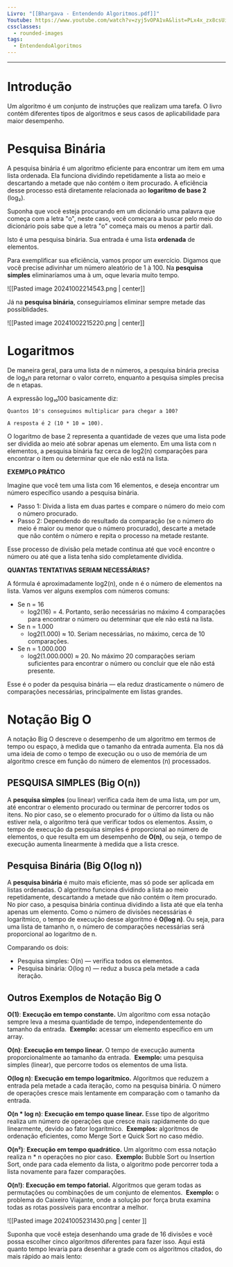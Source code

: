 ```yaml
---
Livro: "[[Bhargava - Entendendo Algoritmos.pdf]]"
Youtube: https://www.youtube.com/watch?v=zyj5vOPA1vA&list=PLx4x_zx8csUir5pbqRDgFbVS-2SG7JiOu
cssclasses:
  - rounded-images
tags:
  - EntendendoAlgoritmos
---
```

---
# Introdução
Um algoritmo é um conjunto de instruções que realizam uma tarefa.
O livro contém diferentes tipos de algoritmos e seus casos de aplicabilidade para maior desempenho.
# Pesquisa Binária
A pesquisa binária é um algoritmo eficiente para encontrar um item em uma lista ordenada. Ela funciona dividindo repetidamente a lista ao meio e descartando a metade que não contém o item procurado. A eficiência desse processo está diretamente relacionada ao **logaritmo de base 2** (log₂).

Suponha que você esteja procurando em um dicionário uma palavra que começa com a letra "o", neste caso, você começara a buscar pelo meio do dicionário pois sabe que a letra "o" começa mais ou menos a partir dali.

Isto é uma pesquisa binária. Sua entrada é uma lista **ordenada** de elementos.

Para exemplificar sua eficiência, vamos propor um exercício. Digamos que você precise adivinhar um número aleatório de 1 à 100. Na **pesquisa simples** eliminaríamos uma à um, oque levaria muito tempo.

![[Pasted image 20241002214543.png | center]]

Já na **pesquisa binária**, conseguiríamos eliminar sempre metade das possiblidades.

![[Pasted image 20241002215220.png | center]]

# Logaritmos
De maneira geral, para uma lista de n números, a pesquisa binária precisa de log₂n para retornar o valor correto, enquanto a pesquisa simples precisa de n etapas.

A expressão log₁₀100 basicamente diz:

```
Quantos 10's conseguimos multiplicar para chegar a 100?

A resposta é 2 (10 * 10 = 100).
```

O logaritmo de base 2 representa a quantidade de vezes que uma lista pode ser dividida ao meio até sobrar apenas um elemento. Em uma lista com n elementos, a pesquisa binária faz cerca de log⁡2(n) comparações para encontrar o item ou determinar que ele não está na lista.

**EXEMPLO PRÁTICO**

Imagine que você tem uma lista com 16 elementos, e deseja encontrar um número específico usando a pesquisa binária.

- Passo 1: Divida a lista em duas partes e compare o número do meio com o número procurado.
- Passo 2: Dependendo do resultado da comparação (se o número do meio é maior ou menor que o número procurado), descarte a metade que não contém o número e repita o processo na metade restante.

Esse processo de divisão pela metade continua até que você encontre o número ou até que a lista tenha sido completamente dividida.

**QUANTAS TENTATIVAS SERIAM NECESSÁRIAS?**

A fórmula é aproximadamente log⁡2(n), onde n é o número de elementos na lista. Vamos ver alguns exemplos com números comuns:

- Se n = 16
	- log⁡2(16) = 4. Portanto, serão necessárias no máximo 4 comparações para encontrar o número ou determinar que ele não está na lista.
- Se n = 1.000
	- log⁡2(1.000) ≈ 10. Seriam necessárias, no máximo, cerca de 10 comparações.
- Se n = 1.000.000
	- log⁡2(1.000.000) ≈ 20. No máximo 20 comparações seriam suficientes para encontrar o número ou concluir que ele não está presente.

Esse é o poder da pesquisa binária — ela reduz drasticamente o número de comparações necessárias, principalmente em listas grandes.

# Notação Big O
A notação Big O descreve o desempenho de um algoritmo em termos de tempo ou espaço, à medida que o tamanho da entrada aumenta. Ela nos dá uma ideia de como o tempo de execução ou o uso de memória de um algoritmo cresce em função do número de elementos (n) processados.

## PESQUISA SIMPLES (Big O(n))

A **pesquisa simples** (ou linear) verifica cada item de uma lista, um por um, até encontrar o elemento procurado ou terminar de percorrer todos os itens. No pior caso, se o elemento procurado for o último da lista ou não estiver nela, o algoritmo terá que verificar todos os elementos. Assim, o tempo de execução da pesquisa simples é proporcional ao número de elementos, o que resulta em um desempenho de **O(n)**, ou seja, o tempo de execução aumenta linearmente à medida que a lista cresce.

## Pesquisa Binária (Big O(log n))

A **pesquisa binária** é muito mais eficiente, mas só pode ser aplicada em listas ordenadas. O algoritmo funciona dividindo a lista ao meio repetidamente, descartando a metade que não contém o item procurado. No pior caso, a pesquisa binária continua dividindo a lista até que ela tenha apenas um elemento. Como o número de divisões necessárias é logarítmico, o tempo de execução desse algoritmo é **O(log n)**. Ou seja, para uma lista de tamanho n, o número de comparações necessárias será proporcional ao logaritmo de n.

Comparando os dois:
- Pesquisa simples: O(n) — verifica todos os elementos.
- Pesquisa binária: O(log n) — reduz a busca pela metade a cada iteração.

## Outros Exemplos de Notação Big O

**O(1)**: **Execução em tempo constante.** Um algoritmo com essa notação sempre leva a mesma quantidade de tempo, independentemente do tamanho da entrada. 
**Exemplo:** acessar um elemento específico em um array.

**O(n)**: **Execução em tempo linear.** O tempo de execução aumenta proporcionalmente ao tamanho da entrada. 
**Exemplo:** uma pesquisa simples (linear), que percorre todos os elementos de uma lista.

**O(log n)**: **Execução em tempo logarítmico.** Algoritmos que reduzem a entrada pela metade a cada iteração, como na pesquisa binária. O número de operações cresce mais lentamente em comparação com o tamanho da entrada.

**O(n * log n)**: **Execução em tempo quase linear.** Esse tipo de algoritmo realiza um número de operações que cresce mais rapidamente do que linearmente, devido ao fator logarítmico. 
**Exemplos:** algoritmos de ordenação eficientes, como Merge Sort e Quick Sort no caso médio.

**O(n²)**: **Execução em tempo quadrático.** Um algoritmo com essa notação realiza n * n operações no pior caso. 
**Exemplo:** Bubble Sort ou Insertion Sort, onde para cada elemento da lista, o algoritmo pode percorrer toda a lista novamente para fazer comparações.

**O(n!)**: **Execução em tempo fatorial.** Algoritmos que geram todas as permutações ou combinações de um conjunto de elementos. 
**Exemplo:** o problema do Caixeiro Viajante, onde a solução por força bruta examina todas as rotas possíveis para encontrar a melhor.

![[Pasted image 20241005231430.png | center ]]

Suponha que você esteja desenhando uma grade de 16 divisões e você possa escolher cinco algoritmos diferentes para fazer isso. Aqui está quanto tempo levaria para desenhar a grade com os algoritmos citados, do mais rápido ao mais lento:


